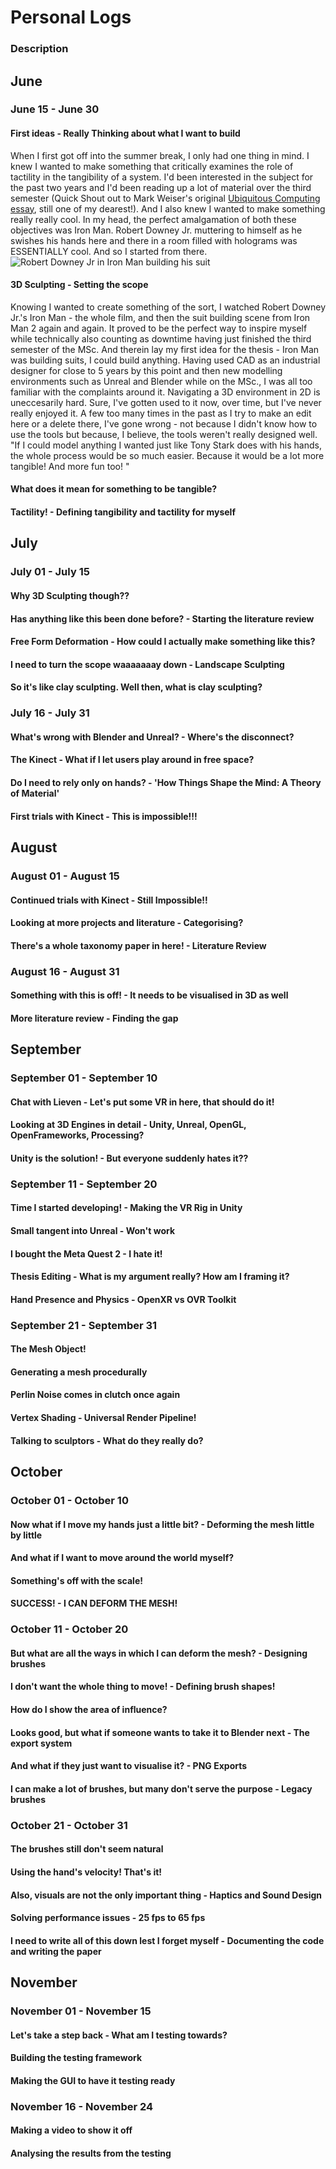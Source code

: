 # Personal Logs

### Description

## June
### June 15 - June 30    

#### First ideas - Really Thinking about what I want to build
When I first got off into the summer break, I only had one thing in mind. I knew I wanted to make something that critically examines the role of tactility in the tangibility of a system. I'd been interested in the subject for the past two years and I'd been reading up a lot of material over the third semester (Quick Shout out to Mark Weiser's original [Ubiquitous Computing essay](http://scihi.org/mark-weiser-ubiquituous-computing/), still one of my dearest!). And I also knew I wanted to make something really really cool. In my head, the perfect amalgamation of both these objectives was Iron Man. Robert Downey Jr. muttering to himself as he swishes his hands here and there in a room filled with holograms was ESSENTIALLY cool. And so I started from there.
![Robert Downey Jr in Iron Man building his suit](https://techthatthrills.files.wordpress.com/2020/08/iron-man.jpg)   

#### 3D Sculpting - Setting the scope
Knowing I wanted to create something of the sort, I watched Robert Downey Jr.'s Iron Man - the whole film, and then the suit building scene from Iron Man 2 again and again. It proved to be the perfect way to inspire myself while technically also counting as downtime having just finished the third semester of the MSc. And therein lay my first idea for the thesis - Iron Man was building suits, I could build anything. Having used CAD as an industrial designer for close to 5 years by this point and then new modelling environments such as Unreal and Blender while on the MSc., I was all too familiar with the complaints around it. Navigating a 3D environment in 2D is uneccesarily hard. Sure, I've gotten used to it now, over time, but I've never really enjoyed it. A few too many times in the past as I try to make an edit here or a delete there, I've gone wrong - not because I didn't know how to use the tools but because, I believe, the tools weren't really designed well.  "If I could model anything I wanted just like Tony Stark does with his hands, the whole process would be so much easier. Because it would be a lot more tangible! And more fun too! "     

#### What does it mean for something to be tangible? 

#### Tactility! - Defining tangibility and tactility for myself
## July
### July 01 - July 15 
#### Why 3D Sculpting though??
#### Has anything like this been done before? - Starting the literature review
#### Free Form Deformation - How could I actually make something like this?
#### I need to turn the scope waaaaaaay down - Landscape Sculpting
#### So it's like clay sculpting. Well then, what is clay sculpting?
### July 16 - July 31
#### What's wrong with Blender and Unreal? - Where's the disconnect?
#### The Kinect - What if I let users play around in free space?
#### Do I need to rely only on hands? - 'How Things Shape the Mind: A Theory of Material'
#### First trials with Kinect - This is impossible!!!
## August
### August 01 - August 15 
#### Continued trials with Kinect - Still Impossible!!
#### Looking at more projects and literature - Categorising?
#### There's a whole taxonomy paper in here! - Literature Review
### August 16 - August 31
#### Something with this is off! - It needs to be visualised in 3D as well
#### More literature review - Finding the gap
## September
### September 01 - September 10 
#### Chat with Lieven - Let's put some VR in here, that should do it!
#### Looking at 3D Engines in detail - Unity, Unreal, OpenGL, OpenFrameworks, Processing?
#### Unity is the solution! - But everyone suddenly hates it??
### September 11 - September 20
#### Time I started developing! - Making the VR Rig in Unity
#### Small tangent into Unreal - Won't work
#### I bought the Meta Quest 2 - I hate it!
#### Thesis Editing - What is my argument really? How am I framing it?
#### Hand Presence and Physics - OpenXR vs OVR Toolkit
### September 21 - September 31
#### The Mesh Object!
#### Generating a mesh procedurally
#### Perlin Noise comes in clutch once again
#### Vertex Shading - Universal Render Pipeline!
#### Talking to sculptors - What do they really do?
## October
### October 01 - October 10 
#### Now what if I move my hands just a little bit? - Deforming the mesh little by little
#### And what if I want to move around the world myself?
#### Something's off with the scale!
#### SUCCESS! - I CAN DEFORM THE MESH!
### October 11 - October 20
#### But what are all the ways in which I can deform the mesh? - Designing brushes
#### I don't want the whole thing to move! - Defining brush shapes!
#### How do I show the area of influence?
#### Looks good, but what if someone wants to take it to Blender next - The export system
#### And what if they just want to visualise it? - PNG Exports
#### I can make a lot of brushes, but many don't serve the purpose - Legacy brushes
### October 21 - October 31
#### The brushes still don't seem natural
#### Using the hand's velocity! That's it!
#### Also, visuals are not the only important thing - Haptics and Sound Design
#### Solving performance issues - 25 fps to 65 fps
#### I need to write all of this down lest I forget myself - Documenting the code and writing the paper
## November
### November 01 - November 15
#### Let's take a step back - What am I testing towards?
#### Building the testing framework
#### Making the GUI to have it testing ready
### November 16 - November 24
#### Making a video to show it off
#### Analysing the results from the testing


